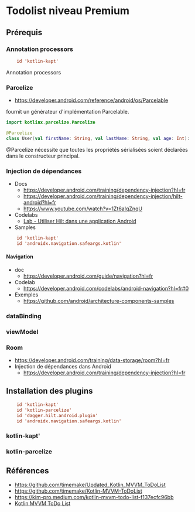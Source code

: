 # Todolist niveau Premium

## Prérequis

### Annotation processors

````conf
    id 'kotlin-kapt' 
````
Annotation processors

### Parcelize

-  https://developer.android.com/reference/android/os/Parcelable

fournit un générateur d'implémentation Parcelable.

````kotlin
import kotlinx.parcelize.Parcelize

@Parcelize
class User(val firstName: String, val lastName: String, val age: Int): Parcelable

````
@Parcelize nécessite que toutes les propriétés sérialisées soient déclarées dans le constructeur principal.

### Injection de dépendances

- Docs
  - https://developer.android.com/training/dependency-injection?hl=fr
  - https://developer.android.com/training/dependency-injection/hilt-android?hl=fr
  - https://www.youtube.com/watch?v=1Zt6aIqZnqU
- Codelabs
  - [Lab - Utiliser Hilt dans une application Android](https://developer.android.com/codelabs/android-hilt?hl=fr#0) 
- Samples


````conf
    id 'kotlin-kapt' 
    id 'androidx.navigation.safeargs.kotlin'
````

#### Navigation

- doc
  - https://developer.android.com/guide/navigation?hl=fr
- Codelab
  - https://developer.android.com/codelabs/android-navigation?hl=fr#0
- Exemples 
  - https://github.com/android/architecture-components-samples


### dataBinding

###  viewModel

###  Room
  - https://developer.android.com/training/data-storage/room?hl=fr
  - Injection de dépendances dans Android
    - https://developer.android.com/training/dependency-injection?hl=fr

## Installation des plugins

````conf
    id 'kotlin-kapt' 
    id 'kotlin-parcelize' 
    id 'dagger.hilt.android.plugin'
    id 'androidx.navigation.safeargs.kotlin'
````
### kotlin-kapt'

### kotlin-parcelize

## Références

- https://github.com/timemake/Updated_Kotlin_MVVM_ToDoList
- https://github.com/timemake/Kotlin-MVVM-ToDoList
- https://kim-pro.medium.com/kotlin-mvvm-todo-list-f137ecfc96bb
- [Kotlin MVVM ToDo List](https://www.youtube.com/playlist?list=PLoCYbRS6dPkJMThvLiPEaWGQ0tV2XL4v8)